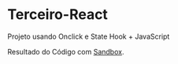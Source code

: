 # Terceiro-React
Projeto usando Onclick e State Hook + JavaScript

Resultado do Código com [Sandbox](https://qjucn0.csb.app/).
